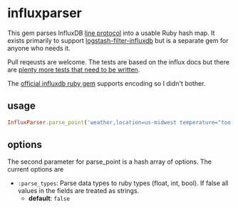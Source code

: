 # influxparser
This gem parses InfluxDB [line protocol](https://docs.influxdata.com/influxdb/v1.7/write_protocols/line_protocol_tutorial/) into a usable Ruby hash map. It exists primarily to support [logstash-filter-influxdb](https://github.com/robertlabrie/logstash-filter-influxdb) but is a separate gem for anyone who needs it.

Pull reqeusts are welcome. The tests are based on the influx docs but there are [plenty more tests that need to be written](https://github.com/influxdata/influxdb/blob/1.8/models/points_test.go).

The [official influxdb ruby gem](https://github.com/influxdata/influxdb-ruby) supports encoding so I didn't bother.

## usage
```ruby
InfluxParser.parse_point('weather,location=us-midwest temperature="too warm" 1465839830100400200')
```

## options
The second parameter for parse_point is a hash array of options. The current options are

* `:parse_types`: Parse data types to ruby types (float, int, bool). If false all values in the fields are treated as strings. 
  * **default**: `false`
